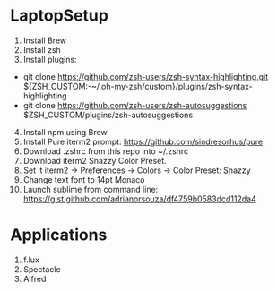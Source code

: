 # LaptopSetup

1. Install Brew
2. Install zsh
3. Install plugins:
  - git clone https://github.com/zsh-users/zsh-syntax-highlighting.git ${ZSH_CUSTOM:-~/.oh-my-zsh/custom}/plugins/zsh-syntax-highlighting
  - git clone https://github.com/zsh-users/zsh-autosuggestions $ZSH_CUSTOM/plugins/zsh-autosuggestions
4. Install npm using Brew
5. Install Pure iterm2 prompt: https://github.com/sindresorhus/pure
6. Download .zshrc from this repo into ~/.zshrc
7. Download iterm2 Snazzy Color Preset. 
8. Set it iterm2 -> Preferences -> Colors -> Color Preset: Snazzy
9. Change text font to 14pt Monaco
10. Launch sublime from command line: https://gist.github.com/adrianorsouza/df4759b0583dcd112da4


# Applications
1. f.lux
2. Spectacle
3. Alfred
